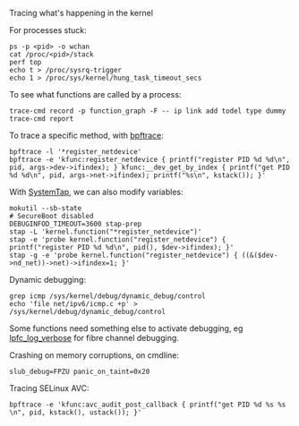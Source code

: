 Tracing what's happening in the kernel

For processes stuck:
```
ps -p <pid> -o wchan
cat /proc/<pid>/stack
perf top
echo t > /proc/sysrq-trigger
echo 1 > /proc/sys/kernel/hung_task_timeout_secs
```

To see what functions are called by a process:
```
trace-cmd record -p function_graph -F -- ip link add todel type dummy
trace-cmd report
```

To trace a specific method, with [bpftrace](https://github.com/iovisor/bpftrace/blob/master/docs/reference_guide.md):
```
bpftrace -l '*register_netdevice'
bpftrace -e 'kfunc:register_netdevice { printf("register PID %d %d\n", pid, args->dev->ifindex); } kfunc:__dev_get_by_index { printf("get PID %d %d\n", pid, args->net->ifindex); printf("%s\n", kstack()); }'
```

With [SystemTap](https://fedoraproject.org/wiki/SystemTap), we can also modify variables:
```
mokutil --sb-state
# SecureBoot disabled
DEBUGINFOD_TIMEOUT=3600 stap-prep
stap -L 'kernel.function("*register_netdevice")'
stap -e 'probe kernel.function("register_netdevice") { printf("register PID %d %d\n", pid(), $dev->ifindex); }' 
stap -g -e 'probe kernel.function("register_netdevice") { ((&($dev->nd_net))->net)->ifindex=1; }'
```

Dynamic debugging:
```
grep icmp /sys/kernel/debug/dynamic_debug/control
echo 'file net/ipv6/icmp.c +p' > /sys/kernel/debug/dynamic_debug/control
```

Some functions need something else to activate debugging, eg [lpfc_log_verbose](https://access.redhat.com/articles/337853) for fibre channel debugging.

Crashing on memory corruptions, on cmdline:
```
slub_debug=FPZU panic_on_taint=0x20
```

Tracing SELinux AVC:
```
bpftrace -e 'kfunc:avc_audit_post_callback { printf("get PID %d %s %s \n", pid, kstack(), ustack()); }'
```
